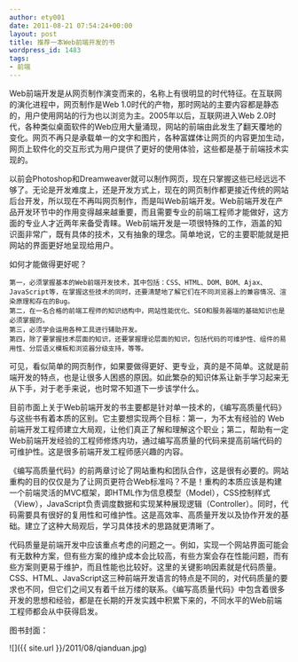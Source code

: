 ```yaml
---
author: ety001
date: 2011-08-21 07:54:24+00:00
layout: post
title: 推荐一本Web前端开发的书
wordpress_id: 1483
tags:
- 前端
---
```


Web前端开发是从网页制作演变而来的，名称上有很明显的时代特征。在互联网的演化进程中，网页制作是Web 1.0时代的产物，那时网站的主要内容都是静态的，用户使用网站的行为也以浏览为主。2005年以后，互联网进入Web 2.0时代，各种类似桌面软件的Web应用大量涌现，网站的前端由此发生了翻天覆地的变化。网页不再只是承载单一的文字和图片，各种富媒体让网页的内容更加生动，网页上软件化的交互形式为用户提供了更好的使用体验，这些都是基于前端技术实现的。

以前会Photoshop和Dreamweaver就可以制作网页，现在只掌握这些已经远远不够了。无论是开发难度上，还是开发方式上，现在的网页制作都更接近传统的网站后台开发，所以现在不再叫网页制作，而是叫Web前端开发。Web前端开发在产品开发环节中的作用变得越来越重要，而且需要专业的前端工程师才能做好，这方面的专业人才近两年来备受青睐。Web前端开发是一项很特殊的工作，涵盖的知识面非常广，既有具体的技术，又有抽象的理念。简单地说，它的主要职能就是把网站的界面更好地呈现给用户。

如何才能做得更好呢？

    第一，必须掌握基本的Web前端开发技术，其中包括：CSS、HTML、DOM、BOM、Ajax、JavaScript等，在掌握这些技术的同时，还要清楚地了解它们在不同浏览器上的兼容情况、渲染原理和存在的Bug。
    第二，在一名合格的前端工程师的知识结构中，网站性能优化、SEO和服务器端的基础知识也是必须掌握的。
    第三，必须学会运用各种工具进行辅助开发。
    第四，除了要掌握技术层面的知识，还要掌握理论层面的知识，包括代码的可维护性、组件的易用性、分层语义模板和浏览器分级支持，等等。

可见，看似简单的网页制作，如果要做得更好、更专业，真的是不简单。这就是前端开发的特点，也是让很多人困惑的原因。如此繁杂的知识体系让新手学习起来无从下手，对于老手来说，也时常不知道下一步该学什么。

目前市面上关于Web前端开发的书主要都是针对单一技术的，《编写高质量代码》与这些书有着本质的区别。它主要想实现两个目标：第一，为不太有经验的 Web前端开发工程师建立大局观，让他们真正了解和理解这个职业；第二，帮助有一定Web前端开发经验的工程师修炼内功，通过编写高质量的代码来提高前端代码的可维护性。这是很多前端开发工程师感兴趣的内容。

《编写高质量代码》的前两章讨论了网站重构和团队合作，这是很有必要的。网站重构的目的仅仅是为了让网页更符合Web标准吗？不是！重构的本质应该是构建一个前端灵活的MVC框架，即HTML作为信息模型（Model），CSS控制样式（View），JavaScript负责调度数据和实现某种展现逻辑（Controller）。同时，代码需要具有很好的复用性和可维护性。这是高效率、高质量开发以及协作开发的基础。建立了这种大局观后，学习具体技术的思路就更清晰了。

代码质量是前端开发中应该重点考虑的问题之一。例如，实现一个网站界面可能会有无数种方案，但有些方案的维护成本会比较高，有些方案会存在性能问题，而有些方案则更易于维护，而且性能也比较好。这里的关键影响因素就是代码质量。CSS、HTML、JavaScript这三种前端开发语言的特点是不同的，对代码质量的要求也不同，但它们之间又有着千丝万缕的联系。《编写高质量代码》中包含着很多开发的思想和经验，都是在长期的开发实践中积累下来的，不同水平的Web前端工程师都会从中获得启发。

图书封面：

![]({{ site.url }}/2011/08/qianduan.jpg)

